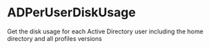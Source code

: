 # ADPerUserDiskUsage
Get the disk usage for each Active Directory user including the home directory and all profiles versions
